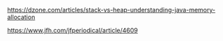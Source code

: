https://dzone.com/articles/stack-vs-heap-understanding-java-memory-allocation


https://www.jfh.com/jfperiodical/article/4609